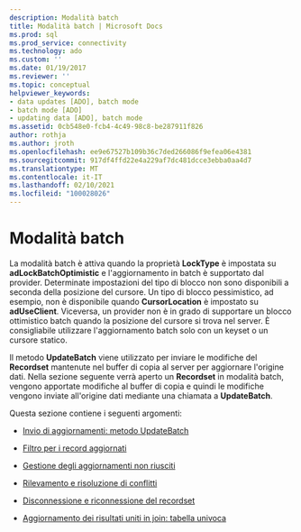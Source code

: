 ```yaml
---
description: Modalità batch
title: Modalità batch | Microsoft Docs
ms.prod: sql
ms.prod_service: connectivity
ms.technology: ado
ms.custom: ''
ms.date: 01/19/2017
ms.reviewer: ''
ms.topic: conceptual
helpviewer_keywords:
- data updates [ADO], batch mode
- batch mode [ADO]
- updating data [ADO], batch mode
ms.assetid: 0cb548e0-fcb4-4c49-98c8-be287911f826
author: rothja
ms.author: jroth
ms.openlocfilehash: ee9e67527b109b36c7ded266086f9efea06e4381
ms.sourcegitcommit: 917df4ffd22e4a229af7dc481dcce3ebba0aa4d7
ms.translationtype: MT
ms.contentlocale: it-IT
ms.lasthandoff: 02/10/2021
ms.locfileid: "100028026"
---
```

# <a name="batch-mode"></a>Modalità batch
La modalità batch è attiva quando la proprietà **LockType** è impostata su **adLockBatchOptimistic** e l'aggiornamento in batch è supportato dal provider. Determinate impostazioni del tipo di blocco non sono disponibili a seconda della posizione del cursore. Un tipo di blocco pessimistico, ad esempio, non è disponibile quando **CursorLocation** è impostato su **adUseClient**. Viceversa, un provider non è in grado di supportare un blocco ottimistico batch quando la posizione del cursore si trova nel server. È consigliabile utilizzare l'aggiornamento batch solo con un keyset o un cursore statico.  
  
 Il metodo **UpdateBatch** viene utilizzato per inviare le modifiche del **Recordset** mantenute nel buffer di copia al server per aggiornare l'origine dati. Nella sezione seguente verrà aperto un **Recordset** in modalità batch, vengono apportate modifiche al buffer di copia e quindi le modifiche vengono inviate all'origine dati mediante una chiamata a **UpdateBatch**.  
  
 Questa sezione contiene i seguenti argomenti:  
  
-   [Invio di aggiornamenti: metodo UpdateBatch](./sending-the-updates-updatebatch-method.md)  
  
-   [Filtro per i record aggiornati](./filtering-for-updated-records.md)  
  
-   [Gestione degli aggiornamenti non riusciti](./dealing-with-failed-updates.md)  
  
-   [Rilevamento e risoluzione di conflitti](./detecting-and-resolving-conflicts.md)  
  
-   [Disconnessione e riconnessione del recordset](./disconnecting-and-reconnecting-the-recordset.md)  
  
-   [Aggiornamento dei risultati uniti in join: tabella univoca](./updating-joined-results-unique-table.md)